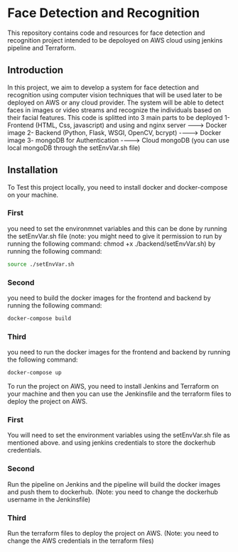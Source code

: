 # Face Detection and Recognition

This repository contains code and resources for face detection and recognition project intended to be depoloyed on AWS cloud using jenkins pipeline and Terraform. 


## Introduction

In this project, we aim to develop a system for face detection and recognition using computer vision techniques that will be used later to be deployed on AWS or any cloud provider. The system will be able to detect faces in images or video streams and recognize the individuals based on their facial features. This code is splitted into 3 main parts to be deployed
1- Frontend (HTML, Css, javascript) and using and nginx server  ---> Docker image
2- Backend (Python, Flask, WSGI, OpenCV, bcrypt)   ----> Docker image
3- mongoDB for Authentication  ----> Cloud mongoDB (you can use local mongoDB through the setEnvVar.sh file)

## Installation

To Test this project locally, you need to install docker and docker-compose on your machine. 

### First
you need to set the environmnet variables and this can be done by running the setEnvVar.sh file (note: you might need to give it permission to run by running the following command: chmod +x ./backend/setEnvVar.sh) by running the following command:

```bash
source ./setEnvVar.sh
```
### Second
you need to build the docker images for the frontend and backend by running the following command:

```bash
docker-compose build
```
### Third
you need to run the docker images for the frontend and backend by running the following command:

```bash
docker-compose up
```

To run the project on AWS, you need to install Jenkins and Terraform on your machine and then you can use the Jenkinsfile and the terraform files to deploy the project on AWS.

### First

You will need to set the environment variables using the setEnvVar.sh file as mentioned above. and using jenkins credentials to store the dockerhub credentials.

### Second

Run the pipeline on Jenkins and the pipeline will build the docker images and push them to dockerhub. (Note: you need to change the dockerhub username in the Jenkinsfile)

### Third

Run the terraform files to deploy the project on AWS. (Note: you need to change the AWS credentials in the terraform files)